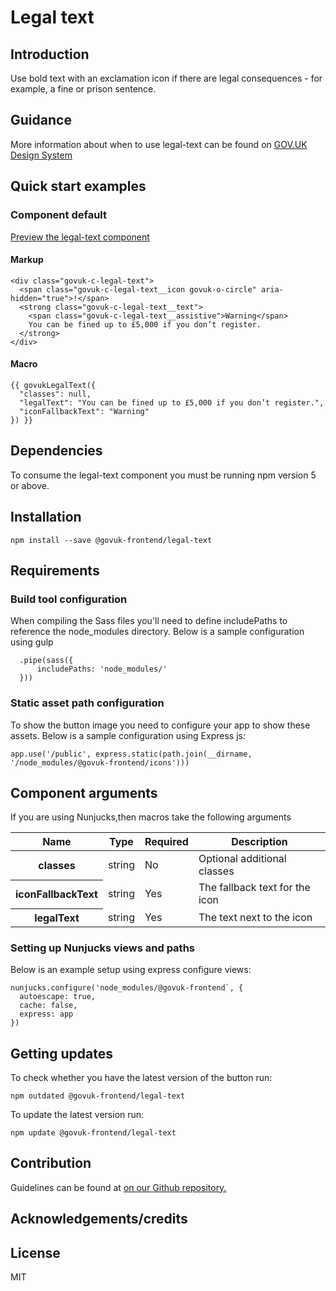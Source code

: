 # Legal text

## Introduction

Use bold text with an exclamation icon if there are legal consequences - for example, a fine or prison sentence.

## Guidance

More information about when to use legal-text can be found on [GOV.UK Design System](http://www.linktodesignsystem.com/legal-text "Link to read guidance on the use of legal-text on Gov.uk Design system website")

## Quick start examples

### Component default

[Preview the legal-text component](http://govuk-frontend-review.herokuapp.com/components/legal-text/preview)

#### Markup

    <div class="govuk-c-legal-text">
      <span class="govuk-c-legal-text__icon govuk-o-circle" aria-hidden="true">!</span>
      <strong class="govuk-c-legal-text__text">
        <span class="govuk-c-legal-text__assistive">Warning</span>
        You can be fined up to £5,000 if you don’t register.
      </strong>
    </div>

#### Macro

    {{ govukLegalText({
      "classes": null,
      "legalText": "You can be fined up to £5,000 if you don’t register.",
      "iconFallbackText": "Warning"
    }) }}

## Dependencies

To consume the legal-text component you must be running npm version 5 or above.

## Installation

    npm install --save @govuk-frontend/legal-text

## Requirements

### Build tool configuration

When compiling the Sass files you'll need to define includePaths to reference the node_modules directory. Below is a sample configuration using gulp

      .pipe(sass({
          includePaths: 'node_modules/'
      }))

### Static asset path configuration

To show the button image you need to configure your app to show these assets. Below is a sample configuration using Express js:

    app.use('/public', express.static(path.join(__dirname, '/node_modules/@govuk-frontend/icons')))

## Component arguments

If you are using Nunjucks,then macros take the following arguments

<div>

<table class="govuk-c-table">

<thead class="govuk-c-table__head">

<tr class="govuk-c-table__row">

<th class="govuk-c-table__header" scope="col">Name</th>

<th class="govuk-c-table__header" scope="col">Type</th>

<th class="govuk-c-table__header" scope="col">Required</th>

<th class="govuk-c-table__header" scope="col">Description</th>

</tr>

</thead>

<tbody class="govuk-c-table__body">

<tr class="govuk-c-table__row">

<th class="govuk-c-table__header" scope="row">classes</th>

<td class="govuk-c-table__cell ">string</td>

<td class="govuk-c-table__cell ">No</td>

<td class="govuk-c-table__cell ">Optional additional classes</td>

</tr>

<tr class="govuk-c-table__row">

<th class="govuk-c-table__header" scope="row">iconFallbackText</th>

<td class="govuk-c-table__cell ">string</td>

<td class="govuk-c-table__cell ">Yes</td>

<td class="govuk-c-table__cell ">The fallback text for the icon</td>

</tr>

<tr class="govuk-c-table__row">

<th class="govuk-c-table__header" scope="row">legalText</th>

<td class="govuk-c-table__cell ">string</td>

<td class="govuk-c-table__cell ">Yes</td>

<td class="govuk-c-table__cell ">The text next to the icon</td>

</tr>

</tbody>

</table>

</div>

### Setting up Nunjucks views and paths

Below is an example setup using express configure views:

    nunjucks.configure('node_modules/@govuk-frontend`, {
      autoescape: true,
      cache: false,
      express: app
    })

## Getting updates

To check whether you have the latest version of the button run:

    npm outdated @govuk-frontend/legal-text

To update the latest version run:

    npm update @govuk-frontend/legal-text

## Contribution

Guidelines can be found at [on our Github repository.](https://github.com/alphagov/govuk-frontend/blob/master/CONTRIBUTING.md "link to contributing guidelines on our github repository")

## Acknowledgements/credits

## License

MIT